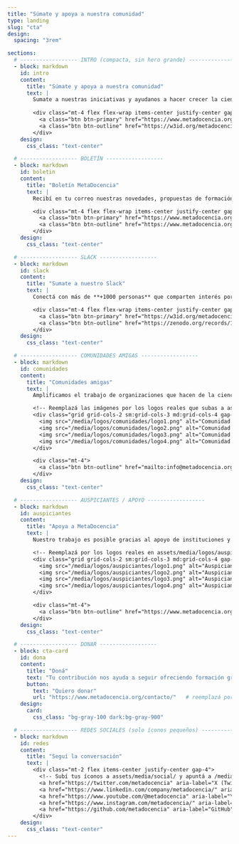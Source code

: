 ```yaml
---
title: "Súmate y apoya a nuestra comunidad"
type: landing
slug: "cta"
design:
  spacing: "3rem"

sections:
  # ------------------ INTRO (compacta, sin hero grande) ------------------
  - block: markdown
    id: intro
    content:
      title: "Súmate y apoya a nuestra comunidad"
      text: |
        Sumate a nuestras iniciativas y ayudanos a hacer crecer la ciencia abierta en red.
        
        <div class="mt-4 flex flex-wrap items-center justify-center gap-3">
          <a class="btn btn-primary" href="https://www.metadocencia.org/contacto/">Suscribirme al boletín</a>
          <a class="btn btn-outline" href="https://w3id.org/metadocencia/slack">Unirme al Slack</a>
        </div>
    design:
      css_class: "text-center"

  # ------------------ BOLETÍN ------------------
  - block: markdown
    id: boletin
    content:
      title: "Boletín MetaDocencia"
      text: |
        Recibí en tu correo nuestras novedades, propuestas de formación, oportunidades y eventos de interés.

        <div class="mt-4 flex flex-wrap items-center justify-center gap-3">
          <a class="btn btn-primary" href="https://www.metadocencia.org/contacto/">Formulario de suscripción</a>
          <a class="btn btn-outline" href="https://www.metadocencia.org/boletines/">Ver ediciones anteriores</a>
        </div>
    design:
      css_class: "text-center"

  # ------------------ SLACK ------------------
  - block: markdown
    id: slack
    content:
      title: "Sumate a nuestro Slack"
      text: |
        Conectá con más de **+1000 personas** que comparten interés por la educación, la ciencia abierta y la colaboración.

        <div class="mt-4 flex flex-wrap items-center justify-center gap-3">
          <a class="btn btn-primary" href="https://w3id.org/metadocencia/slack">Unirme al Slack de MetaDocencia</a>
          <a class="btn btn-outline" href="https://zenodo.org/records/10028136">Cómo sumarme</a>
        </div>
    design:
      css_class: "text-center"

  # ------------------ COMUNIDADES AMIGAS ------------------
  - block: markdown
    id: comunidades
    content:
      title: "Comunidades amigas"
      text: |
        Amplificamos el trabajo de organizaciones que hacen de la ciencia abierta un esfuerzo global, colectivo y comunitario.

        <!-- Reemplazá las imágenes por los logos reales que subas a assets/media/logos/comunidades/ -->
        <div class="grid grid-cols-2 sm:grid-cols-3 md:grid-cols-4 gap-6 items-center justify-items-center mt-4">
          <img src="/media/logos/comunidades/logo1.png" alt="Comunidad 1" class="h-10 w-auto">
          <img src="/media/logos/comunidades/logo2.png" alt="Comunidad 2" class="h-10 w-auto">
          <img src="/media/logos/comunidades/logo3.png" alt="Comunidad 3" class="h-10 w-auto">
          <img src="/media/logos/comunidades/logo4.png" alt="Comunidad 4" class="h-10 w-auto">
        </div>

        <div class="mt-4">
          <a class="btn btn-outline" href="mailto:info@metadocencia.org?subject=Sumar%20mi%20comunidad%20a%20MetaDocencia">Sumá tu comunidad</a>
        </div>
    design:
      css_class: "text-center"

  # ------------------ AUSPICIANTES / APOYO ------------------
  - block: markdown
    id: auspiciantes
    content:
      title: "Apoya a MetaDocencia"
      text: |
        Nuestro trabajo es posible gracias al apoyo de instituciones y organizaciones que comparten nuestra misión.

        <!-- Reemplazá por los logos reales en assets/media/logos/auspiciantes/ -->
        <div class="grid grid-cols-2 sm:grid-cols-3 md:grid-cols-4 gap-6 items-center justify-items-center mt-4">
          <img src="/media/logos/auspiciantes/logo1.png" alt="Auspiciante 1" class="h-10 w-auto">
          <img src="/media/logos/auspiciantes/logo2.png" alt="Auspiciante 2" class="h-10 w-auto">
          <img src="/media/logos/auspiciantes/logo3.png" alt="Auspiciante 3" class="h-10 w-auto">
          <img src="/media/logos/auspiciantes/logo4.png" alt="Auspiciante 4" class="h-10 w-auto">
        </div>

        <div class="mt-4">
          <a class="btn btn-outline" href="https://www.metadocencia.org/contacto/">Acompañanos</a>
        </div>
    design:
      css_class: "text-center"

  # ------------------ DONAR ------------------
  - block: cta-card
    id: dona
    content:
      title: "Doná"
      text: "Tu contribución nos ayuda a seguir ofreciendo formación gratuita, generando recursos abiertos y fortaleciendo la comunidad."
      button:
        text: "Quiero donar"
        url: "https://www.metadocencia.org/contacto/"   # reemplazá por la URL de donación si es otra
    design:
      card:
        css_class: "bg-gray-100 dark:bg-gray-900"

  # ------------------ REDES SOCIALES (solo íconos pequeños) ------------------
  - block: markdown
    id: redes
    content:
      title: "Seguí la conversación"
      text: |
        <div class="mt-2 flex items-center justify-center gap-4">
          <!-- Subí tus íconos a assets/media/social/ y apuntá a /media/social/... -->
          <a href="https://twitter.com/metadocencia" aria-label="X (Twitter)"><img src="/media/social/x.svg" alt="X" class="h-6 w-6"></a>
          <a href="https://www.linkedin.com/company/metadocencia/" aria-label="LinkedIn"><img src="/media/social/linkedin.svg" alt="LinkedIn" class="h-6 w-6"></a>
          <a href="https://www.youtube.com/@metadocencia" aria-label="YouTube"><img src="/media/social/youtube.svg" alt="YouTube" class="h-6 w-6"></a>
          <a href="https://www.instagram.com/metadocencia/" aria-label="Instagram"><img src="/media/social/instagram.svg" alt="Instagram" class="h-6 w-6"></a>
          <a href="https://github.com/metadocencia" aria-label="GitHub"><img src="/media/social/github.svg" alt="GitHub" class="h-6 w-6"></a>
        </div>
    design:
      css_class: "text-center"
---
```

